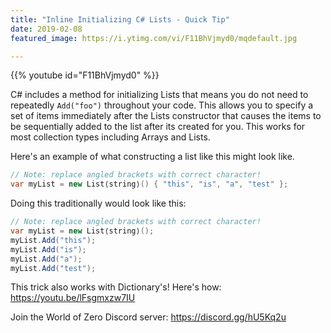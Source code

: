 ```yaml
---
title: "Inline Initializing C# Lists - Quick Tip"
date: 2019-02-08
featured_image: https://i.ytimg.com/vi/F11BhVjmyd0/mqdefault.jpg

---
```


{{% youtube id="F11BhVjmyd0" %}}

C# includes a method for initializing Lists that means you do not need to repeatedly `Add("foo")` throughout your code. This allows you to specify a set of items immediately after the Lists constructor that causes the items to be sequentially added to the list after its created for you. This works for most collection types including Arrays and Lists.

Here's an example of what constructing a list like this might look like.

```csharp
// Note: replace angled brackets with correct character!
var myList = new List⟨string⟩() { "this", "is", "a", "test" };
```

Doing this traditionally would look like this:

```csharp
// Note: replace angled brackets with correct character!
var myList = new List⟨string⟩();
myList.Add("this");
myList.Add("is");
myList.Add("a");
myList.Add("test");
```

This trick also works with Dictionary's! Here's how: https://youtu.be/lFsgmxzw7IU

Join the World of Zero Discord server: https://discord.gg/hU5Kq2u